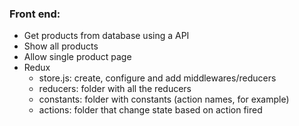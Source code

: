 ### Front end: 
- Get products from database using a API
- Show all products
- Allow single product page
- Redux
  - store.js: create, configure and add middlewares/reducers
  - reducers: folder with all the reducers
  - constants: folder with constants (action names, for example)
  - actions: folder that change state based on action fired